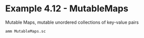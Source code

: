 # Example 4.12 - MutableMaps
Mutable Maps, mutable unordered collections of key-value pairs

```bash
amm MutableMaps.sc
```
